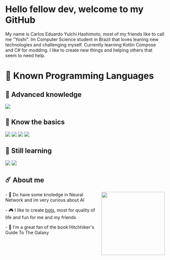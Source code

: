 # Hello fellow dev, welcome to my GitHub

My name is Carlos Eduardo Yuichi Hashimoto, most of my friends like to call me "Yoshi". 
Im Computer Science student in Brazil that loves leaning new technologies and challenging myself. Currently learning Kotlin Compose and C# for modding.
I like to create new things and helping others that seem to need help.

# 💾 Known Programming Languages
## 🥇 Advanced knowledge
<img src="https://img.shields.io/badge/python-3670A0?style=for-the-badge&logo=python&logoColor=ffdd54">

## 🥈 Know the basics
<img src="https://img.shields.io/badge/lua-%232C2D72.svg?style=for-the-badge&logo=lua&logoColor=white">
<img src="https://img.shields.io/badge/javascript-%23323330.svg?style=for-the-badge&logo=javascript&logoColor=%23F7DF1E">
<img src="https://img.shields.io/badge/html5-%23E34F26.svg?style=for-the-badge&logo=html5&logoColor=white">
<img src="https://img.shields.io/badge/css3-%231572B6.svg?style=for-the-badge&logo=css3&logoColor=white">


## 🥉 Still learning
<img src="https://img.shields.io/badge/kotlin-%237F52FF.svg?style=for-the-badge&logo=kotlin&logoColor=white">
<img src="https://img.shields.io/badge/c%23-%23239120.svg?style=for-the-badge&logo=c-sharp&logoColor=white">

## ☄️ About me

<div>
  <img src="https://user-images.githubusercontent.com/64170401/211667905-dfc80482-b828-4b61-865c-0e7ed41bf7b6.gif" height="200" align="right"/>
  <div align="left">
    <p> - 🤖 Do have some knoledge in <a href"https://github.com/YuichiYH/python-machine-learning">Neural Network</a> and im very curious about AI</p>
    <p> - 🎮 I like to create <a href="https://github.com/YuichiYH/Discord-Bot">bots</a>, most for quality of life and fun for me and my friends</p>
    <p> - 🌌 I'm a great fan of the book Hitchhiker's Guide To The Galaxy</p>
  </div>
</div>
